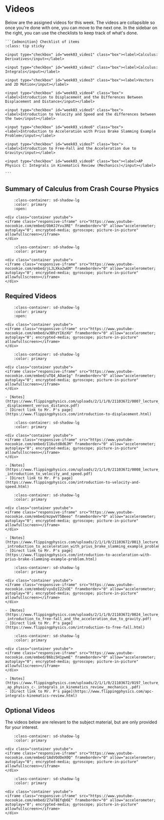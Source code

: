 # Videos

Below are the assigned videos for this week. 
The videos are collapsible so once you're done with one, you can move to the next one.
In the sidebar on the right, you can use the checklists to keep track of what's done.

````{margin}
```{admonition} Checklist of items
:class: tip sticky

<input type="checkbox" id="week03_video1" class="box"><label>Calculus: Derivatives</input></label>

<input type="checkbox" id="week03_video2" class="box"><label>Calculus: Integrals</input></label>

<input type="checkbox" id="week03_video3" class="box"><label>Vectors and 2D Motion</input></label>

<input type="checkbox" id="week03_video4" class="box"><label>Introduction to Displacement and the Differences Between Displacement and Distance</input></label>

<input type="checkbox" id="week03_video5" class="box"><label>Introduction to Velocity and Speed and the differences between the two</input></label>

<input type="checkbox" id="week03_video6" class="box"><label>Introduction to Acceleration with Prius Brake Slamming Example Problem</input></label>

<input type="checkbox" id="week03_video7" class="box"><label>Introduction to Free-Fall and the Acceleration due to Gravity</input></label>

<input type="checkbox" id="week03_video8" class="box"><label>AP Physics C: Integrals in Kinematics Review (Mechanics)</input></label>

```
````

## Summary of Calculus from Crash Course Physics

```{dropdown} Derivatives
    :class-container: sd-shadow-lg
    :color: primary
    :open:

<div class="container youtube">
<iframe class="responsive-iframe" src="https://www.youtube-nocookie.com/embed/ObHJJYvu3RE" frameborder="0" allow="accelerometer; autoplay="0"; encrypted-media; gyroscope; picture-in-picture" allowfullscreen></iframe>
</div>
```

```{dropdown} Integrals
    :class-container: sd-shadow-lg
    :color: primary

<div class="container youtube">
<iframe class="responsive-iframe" src="https://www.youtube-nocookie.com/embed/jLJLXka2wEM" frameborder="0" allow="accelerometer; autoplay="0"; encrypted-media; gyroscope; picture-in-picture" allowfullscreen></iframe>
</div>
```

## Required Videos

```{dropdown} Vectors and 2D Motion
    :class-container: sd-shadow-lg
    :color: primary
    :open:

<div class="container youtube">
<iframe class="responsive-iframe" src="https://www.youtube-nocookie.com/embed/w3BhzYI6zXU" frameborder="0" allow="accelerometer; autoplay="0"; encrypted-media; gyroscope; picture-in-picture" allowfullscreen></iframe>
</div>
```

```{dropdown} Introduction to Displacement and the Differences Between Displacement and Distance
    :class-container: sd-shadow-lg
    :color: primary

<div class="container youtube">
<iframe class="responsive-iframe" src="https://www.youtube-nocookie.com/embed/uTQ4_AOae1g" frameborder="0" allow="accelerometer; autoplay="0"; encrypted-media; gyroscope; picture-in-picture" allowfullscreen></iframe>
</div>

- [Notes](https://www.flippingphysics.com/uploads/2/1/1/0/21103672/0007_lecture_notes_-_displacement_versus_distance.pdf)
- [Direct link to Mr. P's page](https://www.flippingphysics.com/introduction-to-displacement.html)
```

```{dropdown} Introduction to Velocity and Speed and the differences between the two
    :class-container: sd-shadow-lg
    :color: primary

<div class="container youtube">
<iframe class="responsive-iframe" src="https://www.youtube-nocookie.com/embed/I16utd8d6JM" frameborder="0" allow="accelerometer; autoplay="0"; encrypted-media; gyroscope; picture-in-picture" allowfullscreen></iframe>
</div>

- [Notes](https://www.flippingphysics.com/uploads/2/1/1/0/21103672/0008_lecture_notes_-_introduction_to_velocity_and_speed.pdf)
- [Direct link to Mr. P's page](https://www.flippingphysics.com/introduction-to-velocity-and-speed.html)
```

```{dropdown} Introduction to Acceleration with Prius Brake Slamming Example Problem
    :class-container: sd-shadow-lg
    :color: primary

<div class="container youtube">
<iframe class="responsive-iframe" src="https://www.youtube-nocookie.com/embed/mzpwV75Beeo" frameborder="0" allow="accelerometer; autoplay="0"; encrypted-media; gyroscope; picture-in-picture" allowfullscreen></iframe>
</div>

- [Notes](https://www.flippingphysics.com/uploads/2/1/1/0/21103672/0013_lecture_notes_-_introduction_to_acceleration_with_prius_brake_slamming_example_problem.pdf)
- [Direct link to Mr. P's page](https://www.flippingphysics.com/introduction-to-acceleration-with-prius-brake-slamming-example-problem.html)
```

```{dropdown} Introduction to Free-Fall and the Acceleration due to Gravity
    :class-container: sd-shadow-lg
    :color: primary

<div class="container youtube">
<iframe class="responsive-iframe" src="https://www.youtube-nocookie.com/embed/vyvDzI22sOE" frameborder="0" allow="accelerometer; autoplay="0"; encrypted-media; gyroscope; picture-in-picture" allowfullscreen></iframe>
</div>

- [Notes](https://www.flippingphysics.com/uploads/2/1/1/0/21103672/0024_lecture_notes_-_introduction_to_free-fall_and_the_acceleration_due_to_gravity.pdf)
- [Direct link to Mr. P's page](https://www.flippingphysics.com/introduction-to-free-fall.html)
```

```{dropdown} AP Physics C: Integrals in Kinematics Review (Mechanics)
    :class-container: sd-shadow-lg
    :color: primary

<div class="container youtube">
<iframe class="responsive-iframe" src="https://www.youtube-nocookie.com/embed/B6bi5H1pwmE" frameborder="0" allow="accelerometer; autoplay="0"; encrypted-media; gyroscope; picture-in-picture" allowfullscreen></iframe>
</div>

- [Notes](https://www.flippingphysics.com/uploads/2/1/1/0/21103672/0197_lecture_notes_-_ap_physics_c-_integrals_in_kinematics_review__mechanics_.pdf)
- [Direct link to Mr. P's page](https://www.flippingphysics.com/apc-integrals-kinematics-review.html)
```

## Optional Videos

The videos below are relevant to the subject material, but are only provided for your interest.

```{dropdown} Introduction to the R Position Vector by way of an Example Problem
    :class-container: sd-shadow-lg
    :color: primary

<div class="container youtube">
<iframe class="responsive-iframe" src="https://www.youtube-nocookie.com/embed/1AdVOdOeX0Q" frameborder="0" allow="accelerometer; autoplay="0"; encrypted-media; gyroscope; picture-in-picture" allowfullscreen></iframe>
</div>
```

```{dropdown} Using the R Position Vector to find Velocity and Acceleration - Example Problem
    :class-container: sd-shadow-lg
    :color: primary

<div class="container youtube">
<iframe class="responsive-iframe" src="https://www.youtube-nocookie.com/embed/Z7aT8Efqb6E" frameborder="0" allow="accelerometer; autoplay="0"; encrypted-media; gyroscope; picture-in-picture" allowfullscreen></iframe>
</div>
```